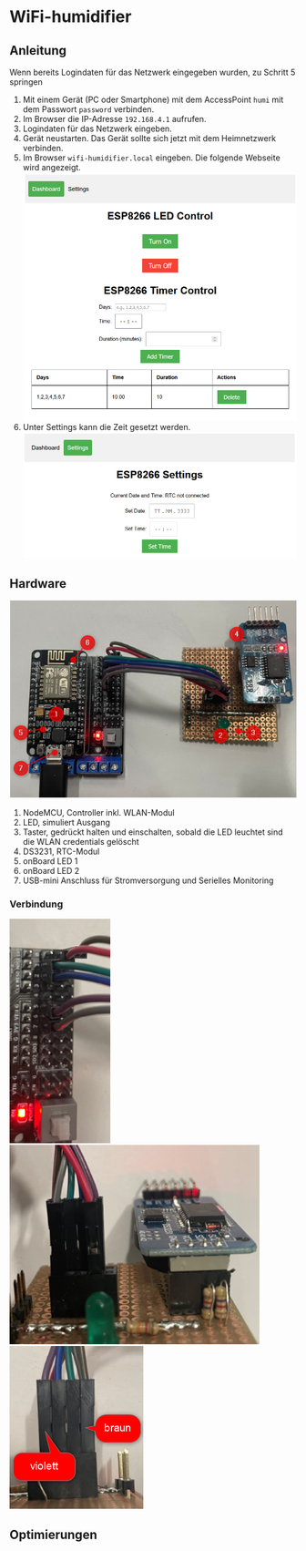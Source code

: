 # WiFi-humidifier

## Anleitung
Wenn bereits Logindaten für das Netzwerk eingegeben wurden, zu Schritt 5 springen
1. Mit einem Gerät (PC oder Smartphone) mit dem AccessPoint `humi` mit dem Passwort `password` verbinden.
2. Im Browser die IP-Adresse `192.168.4.1` aufrufen.
3. Logindaten für das Netzwerk eingeben.
4. Gerät neustarten. Das Gerät sollte sich jetzt mit dem Heimnetzwerk verbinden.
5. Im Browser `wifi-humidifier.local` eingeben. Die folgende Webseite wird angezeigt.
![alt text](img/dashboard.png)
6. Unter Settings kann die Zeit gesetzt werden.
![alt text](img/settings.png)

## Hardware
![alt text](img/hardware_NodeMCU.png)
1. NodeMCU, Controller inkl. WLAN-Modul
2. LED, simuliert Ausgang
3. Taster, gedrückt halten und einschalten, sobald die LED leuchtet sind die WLAN credentials gelöscht
4. DS3231, RTC-Modul
5. onBoard LED 1
6. onBoard LED 2
7. USB-mini Anschluss für Stromversorgung und Serielles Monitoring

### Verbindung
![alt text](img/connection_1.png)
![alt text](img/connection_2.png)
![alt text](img/connection_3.png)

## Optimierungen
